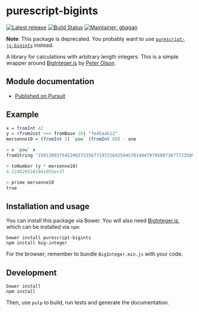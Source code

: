 # purescript-bigints

[![Latest release](http://img.shields.io/bower/v/purescript-bigints.svg)](https://github.com/sharkdp/purescript-bigints/releases)
[![Build Status](https://github.com/sharkdp/purescript-bigints/workflows/CI/badge.svg?branch=master)](https://github.com/sharkdp/purescript-bigints/actions?query=workflow%3ACI+branch%3Amaster)
[![Maintainer: gbagan](https://img.shields.io/badge/maintainer-gbagan-teal.svg)](https://github.com/gbagan)

**Note**: This package is deprecated. You probably want to use [`purescript-js-bigints`](https://github.com/purescript-contrib/purescript-js-bigints) instead.

A library for calculations with arbitrary length integers.
This is a simple wrapper around [BigInteger.js](https://github.com/peterolson/BigInteger.js)
by [Peter Olson](https://github.com/peterolson).


## Module documentation

- [Published on Pursuit](http://pursuit.purescript.org/packages/purescript-bigints/)

## Example

```purescript
x = fromInt 42
y = (fromJust <<< fromBase 16) "fe45aab12"
mersenne10 = (fromInt 2) `pow` (fromInt 89) - one

> x `pow` x
fromString "150130937545296572356771972164254457814047970568738777235893533016064"

> toNumber (y * mersenne10)
4.2248205181941055e+37

> prime mersenne10
true
```

## Installation and usage
You can install this package via Bower. You will also need [BigInteger.js](https://github.com/peterolson/BigInteger.js), which can be installed via `npm`:
```
bower install purescript-bigints
npm install big-integer
```
For the browser, remember to bundle `BigInteger.min.js` with your code.

## Development
```
bower install
npm install
```
Then, use `pulp` to build, run tests and generate the documentation.
